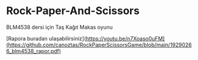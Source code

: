 # Rock-Paper-And-Scissors
BLM4538 dersi için Taş Kağıt Makas oyunu

[Rapora buradan ulaşabilirsiniz](https://youtu.be/n7Xoaso0uFM](https://github.com/canoztas/RockPaperScissorsGame/blob/main/19290266_blm4538_rapor.pdf)
